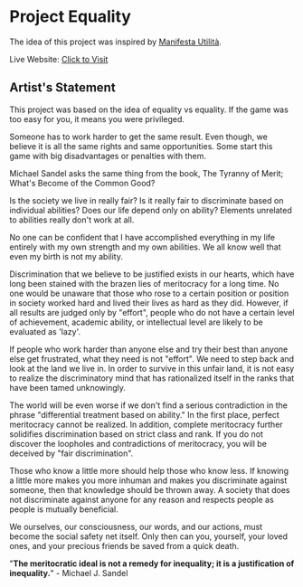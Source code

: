 # Project Equality
The idea of this project was inspired by [Manifesta Utilità](https://www.behance.net/gallery/2598519/Manifesta-Utilita-human-rights).

Live Website: [Click to Visit](https://hanbee17.github.io/project_equality/)

## Artist's Statement

This project was based on the idea of equality vs equality.
If the game was too easy for you, it means you were privileged.

Someone has to work harder to get the same result.
Even though, we believe it is all the same rights and same opportunities.
Some start this game with big disadvantages or penalties with them.

Michael Sandel asks the same thing from the book, The Tyranny of Merit; What's Become of the Common Good?

Is the society we live in really fair?
Is it really fair to discriminate based on individual abilities?
Does our life depend only on ability?
Elements unrelated to abilities really don't work at all.

No one can be confident that I have accomplished everything in my life entirely with my own strength and my own abilities.
We all know well that even my birth is not my ability.

Discrimination that we believe to be justified exists in our hearts, which have long been stained with the brazen lies of meritocracy for a long time.
No one would be unaware that those who rose to a certain position or position in society worked hard and lived their lives as hard as they did.
However, if all results are judged only by "effort", people who do not have a certain level of achievement, academic ability, or intellectual level are likely to be evaluated as 'lazy'.

If people who work harder than anyone else and try their best than anyone else get frustrated, what they need is not "effort".
We need to step back and look at the land we live in.
In order to survive in this unfair land, it is not easy to realize the discriminatory mind that has rationalized itself in the ranks that have been tamed unknowingly.

The world will be even worse if we don't find a serious contradiction in the phrase "differential treatment based on ability." In the first place, perfect meritocracy cannot be realized. In addition, complete meritocracy further solidifies discrimination based on strict class and rank. If you do not discover the loopholes and contradictions of meritocracy, you will be deceived by "fair discrimination".

Those who know a little more should help those who know less. If knowing a little more makes you more inhuman and makes you discriminate against someone, then that knowledge should be thrown away. A society that does not discriminate against anyone for any reason and respects people as people is mutually beneficial.

We ourselves, our consciousness, our words, and our actions, must become the social safety net itself. Only then can you, yourself, your loved ones, and your precious friends be saved from a quick death.

"**The meritocratic ideal is not a remedy for inequality; it is a justification of inequality.**" - Michael J. Sandel

